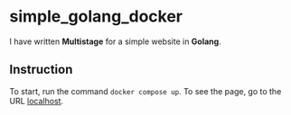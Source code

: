 # simple_golang_docker
I have written **Multistage** for a simple website in **Golang**.

## Instruction
To start, run the command ```docker compose up```. To see the page, go to the URL [localhost](http://localhost:8000/).

